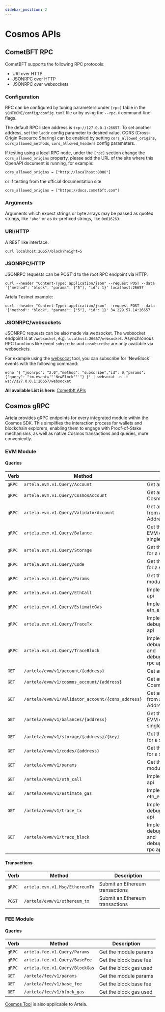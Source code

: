 ```yaml
---
sidebar_position: 2
---
```


# Cosmos APIs

## CometBFT RPC


CometBFT supports the following RPC protocols:

* URI over HTTP
* JSONRPC over HTTP
* JSONRPC over websockets

### Configuration

RPC can be configured by tuning parameters under `[rpc]` table in the
`$CMTHOME/config/config.toml` file or by using the `--rpc.X` command-line
flags.

The default RPC listen address is `tcp://127.0.0.1:26657`.
To set another address, set the `laddr` config parameter to desired value.
CORS (Cross-Origin Resource Sharing) can be enabled by setting
`cors_allowed_origins`, `cors_allowed_methods`, `cors_allowed_headers`
config parameters.

If testing using a local RPC node, under the `[rpc]`
section change the `cors_allowed_origins` property, please add the URL of
the site where this OpenAPI document is running, for example:

  `cors_allowed_origins = ["http://localhost:8088"]`

or if testing from the official documentation site:

  `cors_allowed_origins = ["https://docs.cometbft.com"]`

### Arguments

Arguments which expect strings or byte arrays may be passed as quoted
strings, like `"abc"` or as `0x`-prefixed strings, like `0x616263`.

### URI/HTTP

A REST like interface.

    curl localhost:26657/block?height=5

### JSONRPC/HTTP

JSONRPC requests can be POST'd to the root RPC endpoint via HTTP.

    curl --header "Content-Type: application/json" --request POST --data '{"method": "block", "params": ["5"], "id": 1}' localhost:26657

Artela Testnet example:

    curl --header "Content-Type: application/json" --request POST --data '{"method": "block", "params": ["5"], "id": 1}' 34.229.57.14:26657

### JSONRPC/websockets

JSONRPC requests can be also made via websocket.
The websocket endpoint is at `/websocket`, e.g. `localhost:26657/websocket`.
Asynchronous RPC functions like event `subscribe` and `unsubscribe` are
only available via websockets.

For example using the [websocat](https://github.com/vi/websocat) tool, you can subscribe for 'NewBlock` events
with the following command:

    echo '{ "jsonrpc": "2.0","method": "subscribe","id": 0,"params": {"query": "tm.event='"'NewBlock'"'"} }' | websocat -n -t ws://127.0.0.1:26657/websocket


**All available List is here:** [Cometbft APIs](https://docs.cometbft.com/v0.38/rpc/#/Info)

## Cosmos gRPC

Artela provides gRPC endpoints for every integrated module within the Cosmos SDK. This simplifies the interaction process for wallets and blockchain explorers, enabling them to engage with Proof-of-Stake mechanisms, as well as native Cosmos transactions and queries, more conveniently.

### EVM Module

#### Queries

| Verb   | Method                                               | Description                                                               |
| ------ | ---------------------------------------------------- | ------------------------------------------------------------------------- |
| `gRPC` | `artela.evm.v1.Query/Account`                     | Get an Ethereum account                                                   |
| `gRPC` | `artela.evm.v1.Query/CosmosAccount`               | Get an Ethereum account's Cosmos Address                                  |
| `gRPC` | `artela.evm.v1.Query/ValidatorAccount`            | Get an Ethereum account's from a validator consensus Address              |
| `gRPC` | `artela.evm.v1.Query/Balance`                     | Get the balance of a the EVM denomination for a single EthAccount.        |
| `gRPC` | `artela.evm.v1.Query/Storage`                     | Get the balance of all coins for a single account                         |
| `gRPC` | `artela.evm.v1.Query/Code`                        | Get the balance of all coins for a single account                         |
| `gRPC` | `artela.evm.v1.Query/Params`                      | Get the parameters of x/evm module                                        |
| `gRPC` | `artela.evm.v1.Query/EthCall`                     | Implements the eth_call rpc api                                           |
| `gRPC` | `artela.evm.v1.Query/EstimateGas`                 | Implements the eth_estimateGas rpc api                                    |
| `gRPC` | `artela.evm.v1.Query/TraceTx`                     | Implements the debug_traceTransaction rpc api                             |
| `gRPC` | `artela.evm.v1.Query/TraceBlock`                  | Implements the debug_traceBlockByNumber and debug_traceBlockByHash rpc api |
| `GET`  | `/artela/evm/v1/account/{address}`                | Get an Ethereum account                                                   |
| `GET`  | `/artela/evm/v1/cosmos_account/{address}`         | Get an Ethereum account's Cosmos Address                                  |
| `GET`  | `/artela/evm/v1/validator_account/{cons_address}` | Get an Ethereum account's from a validator consensus Address              |
| `GET`  | `/artela/evm/v1/balances/{address}`               | Get the balance of a the EVM denomination for a single EthAccount.        |
| `GET`  | `/artela/evm/v1/storage/{address}/{key}`          | Get the balance of all coins for a single account                         |
| `GET`  | `/artela/evm/v1/codes/{address}`                  | Get the balance of all coins for a single account                         |
| `GET`  | `/artela/evm/v1/params`                           | Get the parameters of x/evm module                                        |
| `GET`  | `/artela/evm/v1/eth_call`                         | Implements the eth_call rpc api                                           |
| `GET`  | `/artela/evm/v1/estimate_gas`                     | Implements the eth_estimateGas rpc api                                    |
| `GET`  | `/artela/evm/v1/trace_tx`                         | Implements the debug_traceTransaction rpc api                             |
| `GET`  | `/artela/evm/v1/trace_block`                      | Implements the debug_traceBlockByNumber and debug_traceBlockByHash rpc api |

#### Transactions

| Verb   | Method                            | Description                     |
| ------ | --------------------------------- | ------------------------------- |
| `gRPC` | `artela.evm.v1.Msg/EthereumTx` | Submit an Ethereum transactions |
| `POST` | `/artela/evm/v1/ethereum_tx`   | Submit an Ethereum transactions |

### FEE Module

#### Queries

| Verb   | Method                         | Description            |
|--------|--------------------------------|------------------------|
| `gRPC` | `artela.fee.v1.Query/Params`   | Get the module params  |
| `gRPC` | `artela.fee.v1.Query/BaseFee`  | Get the block base fee |
| `gRPC` | `artela.fee.v1.Query/BlockGas` | Get the block gas used |
| `GET`  | `/artela/fee/v1/params`        | Get the module params  |
| `GET`  | `/artela/fee/v1/base_fee`      | Get the block base fee |
| `GET`  | `/artela/fee/v1/block_gas`     | Get the block gas used |

[Cosmos Tool](https://v1.cosmos.network/rpc/v0.45.1) is also applicable to Artela.